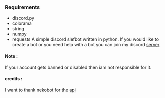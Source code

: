 ### Requirements
- discord.py
- colorama
- string 
- numpy
- requests
A simple discord slefbot written in python. If you would like to create a bot or you need help with a bot you can join my discord [server](https://discord.gg/a9xfa5DJqD)
#### Note :
If your account gets banned or disabled then iam not responsible for it.
#### credits : 
I want to thank nekobot for the [api](https://docs.nekobot.xyz)






